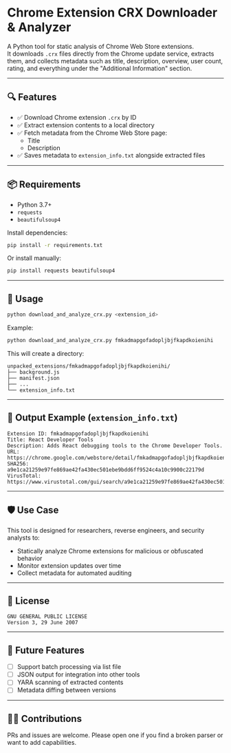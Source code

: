 # Chrome Extension CRX Downloader & Analyzer

A Python tool for static analysis of Chrome Web Store extensions.  
It downloads `.crx` files directly from the Chrome update service, extracts them, and collects metadata such as title, description, overview, user count, rating, and everything under the "Additional Information" section.

---

## 🔍 Features

- ✅ Download Chrome extension `.crx` by ID  
- ✅ Extract extension contents to a local directory  
- ✅ Fetch metadata from the Chrome Web Store page:
  - Title  
  - Description  
- ✅ Saves metadata to `extension_info.txt` alongside extracted files

---

## 📦 Requirements

- Python 3.7+
- `requests`
- `beautifulsoup4`

Install dependencies:

```bash
pip install -r requirements.txt
```

Or install manually:

```bash
pip install requests beautifulsoup4
```

---

## 🚀 Usage

```bash
python download_and_analyze_crx.py <extension_id>
```

Example:

```bash
python download_and_analyze_crx.py fmkadmapgofadopljbjfkapdkoienihi
```

This will create a directory:
```
unpacked_extensions/fmkadmapgofadopljbjfkapdkoienihi/
├── background.js
├── manifest.json
├── ...
└── extension_info.txt
```

---

## 📄 Output Example (`extension_info.txt`)
```
Extension ID: fmkadmapgofadopljbjfkapdkoienihi
Title: React Developer Tools
Description: Adds React debugging tools to the Chrome Developer Tools.
URL: https://chrome.google.com/webstore/detail/fmkadmapgofadopljbjfkapdkoienihi
SHA256: a9e1ca21259e97fe869ae42fa430ec501ebe9bdd6ff9524c4a10c9900c22179d
VirusTotal: https://www.virustotal.com/gui/search/a9e1ca21259e97fe869ae42fa430ec501ebe9bdd6ff9524c4a10c9900c22179d
```

---

## 🛡 Use Case

This tool is designed for researchers, reverse engineers, and security analysts to:

- Statically analyze Chrome extensions for malicious or obfuscated behavior
- Monitor extension updates over time
- Collect metadata for automated auditing

---

## 📝 License
```
GNU GENERAL PUBLIC LICENSE
Version 3, 29 June 2007
```

---

## 🤖 Future Features

- [ ] Support batch processing via list file  
- [ ] JSON output for integration into other tools  
- [ ] YARA scanning of extracted contents  
- [ ] Metadata diffing between versions  

---

## 🙋‍♀️ Contributions

PRs and issues are welcome. Please open one if you find a broken parser or want to add capabilities.


